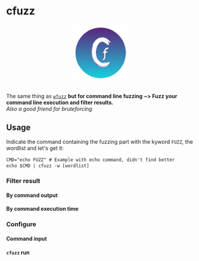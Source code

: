 # cfuzz

<div align=center>
<img src= https://github.com/ariary/cfuzz/blob/main/img/cfuzz-logo.png width=150>
</div>
<br>


The same thing as [`wfuzz`](https://github.com/xmendez/wfuzz) **but for command line fuzzing ~> Fuzz your command line execution and filter results.**
<br>*Also a good friend for bruteforcing*

## Usage

Indicate the command containing the fuzzing part with the kyword `FUZZ`, the wordlist and let's get it:
```shell
CMD="echo FUZZ" # Example with echo command, didn't find better
echo $CMD | cfuzz -w [wordlist]
```

### Filter result

#### By command output

#### By command execution time

### Configure

#### Command input

#### `cfuzz` run

